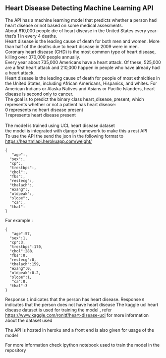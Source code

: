 ## Heart Disease Detecting Machine Learning API

The API has a machine learning model that predicts whether a person had heart disease or not based on some medical assesments.<br/>
About 610,000 people die of heart disease in the United States every year–that’s 1 in every 4 deaths.<br/>
Heart disease is the leading cause of death for both men and women. More than half of the deaths due to heart disease in 2009 were in men.<br/>
Coronary heart disease (CHD) is the most common type of heart disease, killing over 370,000 people annually.<br/>
Every year about 735,000 Americans have a heart attack. Of these, 525,000 are a first heart attack and 210,000 happen in people who have already had a heart attack.<br/>
Heart disease is the leading cause of death for people of most ethnicities in the United States, including African Americans, Hispanics, and whites. For American Indians or Alaska Natives and Asians or Pacific Islanders, heart disease is second only to cancer.<br/>
The goal is to predict the binary class heart_disease_present, which represents whether or not a patient has heart disease:<br/>
0 represents no heart disease present <br/>
1 represents heart disease present <br/> 
<br/>
The model is trained using UCL heart disease dataset <br/>
the model is integrated with  django framework to make this a rest API <br/>
To use the API the send the json in the following format to https://heartmlapi.herokuapp.com/weight/ <br/>
```
{ 
   "age":,
  "sex":,
  "cp":,
  "trestbps":,
  "chol":,
  "fbs":,
  "restecg":,
  "thalach":,
  "exang":,
  "oldpeak":,
  "slope":,
   "ca":,
  "thal":
}
```
For example :
```
{ 
   "age":57,
  "sex":1,
  "cp":3,
  "trestbps":170,
  "chol":288,
  "fbs":0,
  "restecg":0,
  "thalach":159,
  "exang":0,
  "oldpeak":0.2,
  "slope":1,
   "ca":0,
  "thal":3
}
```
Response `1` indicates that the person has heart disease.
Response `0` indicates that the person does not have heart disease
The kaggle ucl heart disease dataset is used for training the model , refer  https://www.kaggle.com/ronitf/heart-disease-uci for more information about the dataset used <br/>

The API is hosted in heroku and a front end is also given for usage of the  model <br/>

For more information check ipython notebook used to train the model in the repository <br/>
